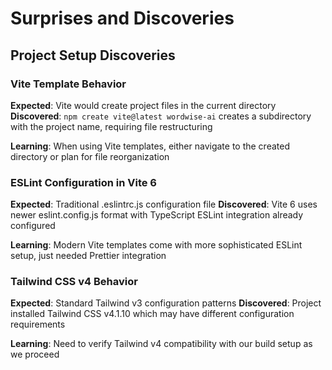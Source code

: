 # Surprises and Discoveries

## Project Setup Discoveries

### Vite Template Behavior
**Expected**: Vite would create project files in the current directory
**Discovered**: `npm create vite@latest wordwise-ai` creates a subdirectory with the project name, requiring file restructuring

**Learning**: When using Vite templates, either navigate to the created directory or plan for file reorganization

### ESLint Configuration in Vite 6
**Expected**: Traditional .eslintrc.js configuration file
**Discovered**: Vite 6 uses newer eslint.config.js format with TypeScript ESLint integration already configured

**Learning**: Modern Vite templates come with more sophisticated ESLint setup, just needed Prettier integration

### Tailwind CSS v4 Behavior
**Expected**: Standard Tailwind v3 configuration patterns
**Discovered**: Project installed Tailwind CSS v4.1.10 which may have different configuration requirements

**Learning**: Need to verify Tailwind v4 compatibility with our build setup as we proceed
